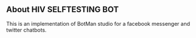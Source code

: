 ## About HIV SELFTESTING BOT

This is an implementation of BotMan studio for a facebook messenger and twitter chatbots.

